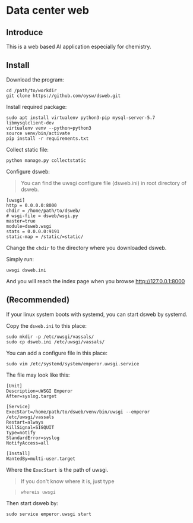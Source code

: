 # Data center web
## Introduce
This is a web based AI application especially for chemistry.

## Install
Download the program:

```
cd /path/to/workdir
git clone https://github.com/oysw/dsweb.git
```

Install required package:

```
sudo apt install virtualenv python3-pip mysql-server-5.7 libmysqlclient-dev
virtualenv venv --python=python3
source venv/bin/activate
pip install -r requirements.txt
```

Collect static file:

```
python manage.py collectstatic
```

Configure dsweb:
>You can find the uwsgi configure file (dsweb.ini) in root directory of dsweb.

```
[uwsgi]
http = 0.0.0.0:8000
chdir = /home/path/to/dsweb/
# wsgi-file = dsweb/wsgi.py
master=true
module=dsweb.wsgi
stats = 0.0.0.0:9191
static-map = /static/=static/
```

Change the `chdir` to the directory where you downloaded dsweb.

Simply run:

```
uwsgi dsweb.ini
```

And you will reach the index page when you browse http://127.0.0.1:8000

## (Recommended)
If your linux system boots with systemd, you can start dsweb by systemd.

Copy the `dsweb.ini` to this place:

```
sudo mkdir -p /etc/uwsgi/vassals/
sudo cp dsweb.ini /etc/uwsgi/vassals/
```

You can add a configure file in this place:

```
sudo vim /etc/systemd/system/emperor.uwsgi.service
```
The file may  look like this:

```
[Unit]
Description=uWSGI Emperor
After=syslog.target

[Service]
ExecStart=/home/path/to/dsweb/venv/bin/uwsgi --emperor /etc/uwsgi/vassals
Restart=always
KillSignal=SIGQUIT
Type=notify
StandardError=syslog
NotifyAccess=all

[Install]
WantedBy=multi-user.target
```

Where the `ExecStart` is the path of uwsgi.
>If you don't know where it is, just type 

>```
>whereis uwsgi
>```

Then start dsweb by:

```
sudo service emperor.uwsgi start
```

